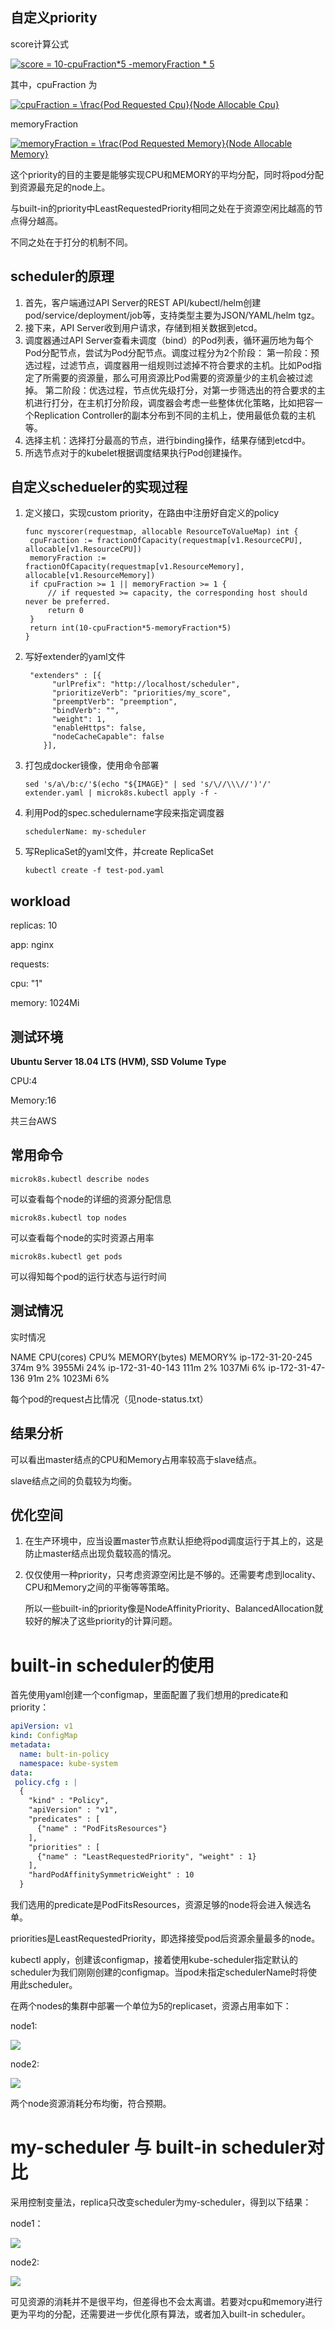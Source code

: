 ## 自定义priority

score计算公式

<a href="https://www.codecogs.com/eqnedit.php?latex=score&space;=&space;10-cpuFraction*5&space;-memoryFraction&space;*&space;5" target="_blank"><img src="https://latex.codecogs.com/gif.latex?score&space;=&space;10-cpuFraction*5&space;-memoryFraction&space;*&space;5" title="score = 10-cpuFraction*5 -memoryFraction * 5" /></a>

其中，cpuFraction 为

<a href="https://www.codecogs.com/eqnedit.php?latex=cpuFraction&space;=&space;\frac{Pod&space;Requested&space;Cpu}{Node&space;Allocable&space;Cpu}" target="_blank"><img src="https://latex.codecogs.com/gif.latex?cpuFraction&space;=&space;\frac{Pod&space;Requested&space;Cpu}{Node&space;Allocable&space;Cpu}" title="cpuFraction = \frac{Pod Requested Cpu}{Node Allocable Cpu}" /></a>

memoryFraction 

<a href="https://www.codecogs.com/eqnedit.php?latex=memoryFraction&space;=&space;\frac{Pod&space;Requested&space;Memory}{Node&space;Allocable&space;Memory}" target="_blank"><img src="https://latex.codecogs.com/gif.latex?memoryFraction&space;=&space;\frac{Pod&space;Requested&space;Memory}{Node&space;Allocable&space;Memory}" title="memoryFraction = \frac{Pod Requested Memory}{Node Allocable Memory}" /></a>

这个priority的目的主要是能够实现CPU和MEMORY的平均分配，同时将pod分配到资源最充足的node上。

与built-in的priority中LeastRequestedPriority相同之处在于资源空闲比越高的节点得分越高。

不同之处在于打分的机制不同。

## scheduler的原理

1. 首先，客户端通过API Server的REST API/kubectl/helm创建pod/service/deployment/job等，支持类型主要为JSON/YAML/helm tgz。
2. 接下来，API Server收到用户请求，存储到相关数据到etcd。
3. 调度器通过API Server查看未调度（bind）的Pod列表，循环遍历地为每个Pod分配节点，尝试为Pod分配节点。调度过程分为2个阶段：
   第一阶段：预选过程，过滤节点，调度器用一组规则过滤掉不符合要求的主机。比如Pod指定了所需要的资源量，那么可用资源比Pod需要的资源量少的主机会被过滤掉。
   第二阶段：优选过程，节点优先级打分，对第一步筛选出的符合要求的主机进行打分，在主机打分阶段，调度器会考虑一些整体优化策略，比如把容一个Replication Controller的副本分布到不同的主机上，使用最低负载的主机等。
4. 选择主机：选择打分最高的节点，进行binding操作，结果存储到etcd中。
5. 所选节点对于的kubelet根据调度结果执行Pod创建操作。 

## 自定义schedueler的实现过程

1. 定义接口，实现custom priority，在路由中注册好自定义的policy

   ```
   func myscorer(requestmap, allocable ResourceToValueMap) int { 
   	cpuFraction := fractionOfCapacity(requestmap[v1.ResourceCPU], allocable[v1.ResourceCPU]) 
   	memoryFraction := fractionOfCapacity(requestmap[v1.ResourceMemory], allocable[v1.ResourceMemory])
   	if cpuFraction >= 1 || memoryFraction >= 1 {
   		// if requested >= capacity, the corresponding host should never be preferred.
   		return 0
   	}
   	return int(10-cpuFraction*5-memoryFraction*5) 
   }
   
   ```

   

2. 写好extender的yaml文件

   ```
    "extenders" : [{
         "urlPrefix": "http://localhost/scheduler", 
         "prioritizeVerb": "priorities/my_score",
         "preemptVerb": "preemption",
         "bindVerb": "",
         "weight": 1,
         "enableHttps": false,
         "nodeCacheCapable": false
       }],
   ```

3. 打包成docker镜像，使用命令部署 

   ```
   sed 's/a\/b:c/'$(echo "${IMAGE}" | sed 's/\//\\\//')'/' extender.yaml | microk8s.kubectl apply -f -
   ```

4. 利用Pod的spec.schedulername字段来指定调度器 

   ```
   schedulerName: my-scheduler
   ```

5. 写ReplicaSet的yaml文件，并create ReplicaSet

   ```
   kubectl create -f test-pod.yaml
   ```

## workload

replicas: 10

app: nginx

requests:

cpu: "1"

memory: 1024Mi

## 测试环境

**Ubuntu Server 18.04 LTS (HVM), SSD Volume Type**

CPU:4

Memory:16

 共三台AWS

## 常用命令

```
microk8s.kubectl describe nodes
```

可以查看每个node的详细的资源分配信息

```
microk8s.kubectl top nodes
```

可以查看每个node的实时资源占用率

```
microk8s.kubectl get pods
```

可以得知每个pod的运行状态与运行时间

## 测试情况

实时情况

NAME               CPU(cores)   CPU%   MEMORY(bytes)   MEMORY%
ip-172-31-20-245   374m         9%     3955Mi          24%
ip-172-31-40-143   111m         2%     1037Mi          6%
ip-172-31-47-136   91m          2%     1023Mi          6%

每个pod的request占比情况（见node-status.txt）

## 结果分析

可以看出master结点的CPU和Memory占用率较高于slave结点。

slave结点之间的负载较为均衡。

## 优化空间

1. 在生产环境中，应当设置master节点默认拒绝将pod调度运行于其上的，这是防止master结点出现负载较高的情况。

2. 仅仅使用一种priority，只考虑资源空闲比是不够的。还需要考虑到locality、CPU和Memory之间的平衡等等策略。

   所以一些built-in的priority像是NodeAffinityPriority、BalancedAllocation就较好的解决了这些priority的计算问题。

# built-in scheduler的使用

首先使用yaml创建一个configmap，里面配置了我们想用的predicate和priority：

```yaml
apiVersion: v1
kind: ConfigMap
metadata:
  name: bult-in-policy
  namespace: kube-system
data:
 policy.cfg : |
  {
    "kind" : "Policy",
    "apiVersion" : "v1",
    "predicates" : [ 
      {"name" : "PodFitsResources"}
    ],
    "priorities" : [ 
      {"name" : "LeastRequestedPriority", "weight" : 1}
    ],
    "hardPodAffinitySymmetricWeight" : 10
  }
```

我们选用的predicate是PodFitsResources，资源足够的node将会进入候选名单。

priorities是LeastRequestedPriority，即选择接受pod后资源余量最多的node。

kubectl apply，创建该configmap，接着使用kube-scheduler指定默认的scheduler为我们刚刚创建的configmap。当pod未指定schedulerName时将使用此scheduler。

在两个nodes的集群中部署一个单位为5的replicaset，资源占用率如下：

node1:

![](E:\SE\k8s\k8s-scheduler-extender-example\report\imgs\built-node1.PNG)

node2:

![](E:\SE\k8s\k8s-scheduler-extender-example\report\imgs\built-node2.PNG)

两个node资源消耗分布均衡，符合预期。



# my-scheduler 与 built-in scheduler对比

采用控制变量法，replica只改变scheduler为my-scheduler，得到以下结果：

node1：

![](E:\SE\k8s\k8s-scheduler-extender-example\report\imgs\my-node1.PNG)

node2:

![](E:\SE\k8s\k8s-scheduler-extender-example\report\imgs\my-node2.PNG)

可见资源的消耗并不是很平均，但差得也不会太离谱。若要对cpu和memory进行更为平均的分配，还需要进一步优化原有算法，或者加入built-in scheduler。